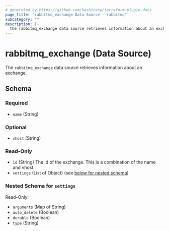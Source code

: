 ```yaml
---
# generated by https://github.com/hashicorp/terraform-plugin-docs
page_title: "rabbitmq_exchange Data Source - rabbitmq"
subcategory: ""
description: |-
  The rabbitmq_exchange data source retrieves information about an exchange.
---
```


# rabbitmq_exchange (Data Source)

The `rabbitmq_exchange` data source retrieves information about an exchange.



<!-- schema generated by tfplugindocs -->
## Schema

### Required

- `name` (String)

### Optional

- `vhost` (String)

### Read-Only

- `id` (String) The id of the exchange. This is a combination of the name and vhost.
- `settings` (List of Object) (see [below for nested schema](#nestedatt--settings))

<a id="nestedatt--settings"></a>
### Nested Schema for `settings`

Read-Only:

- `arguments` (Map of String)
- `auto_delete` (Boolean)
- `durable` (Boolean)
- `type` (String)
